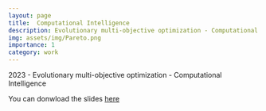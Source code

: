 ```yaml
---
layout: page
title:  Computational Intelligence
description: Evolutionary multi-objective optimization - Computational Intelligence
img: assets/img/Pareto.png
importance: 1
category: work
---
```


2023 - Evolutionary multi-objective optimization - Computational Intelligence

You can donwload the slides [here](/assets/pdf/CI_Evocom.pdf)

